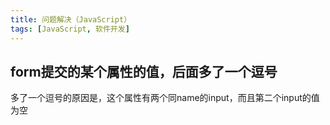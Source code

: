 ```yaml
---
title: 问题解决（JavaScript）
tags: [JavaScript, 软件开发]
---
```


## form提交的某个属性的值，后面多了一个逗号

多了一个逗号的原因是，这个属性有两个同name的input，而且第二个input的值为空